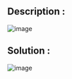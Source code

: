 ## Description :

![image](https://github.com/user-attachments/assets/0291530a-24f0-451a-ab83-c01f5c0e4e6e)

## Solution :

![image](https://github.com/user-attachments/assets/7f8ec590-abb8-4be8-bf14-5a7f9046162b)
